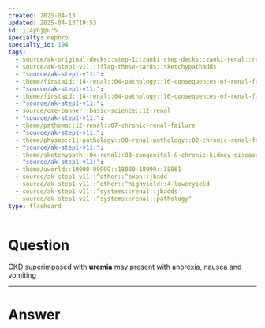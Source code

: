 ```yaml
---
created: 2025-04-13
updated: 2025-04-13T10:53
id: j)4yhj@u:S
specialty: nephro
specialty_id: 194
tags:
  - source/ak-original-decks::step-1::zanki-step-decks::zanki-renal::renal-pathology
  - source/ak-step1-v11::!flag-these-cards::sketchypathadds
  - "source/ak-step1-v11:": 
  - theme/firstaid::14-renal::04-pathology::16-consequences-of-renal-failure
  - "source/ak-step1-v11:": 
  - theme/firstaid::14-renal::04-pathology::16-consequences-of-renal-failure::uremia
  - "source/ak-step1-v11:": 
  - source/ome-banner::basic-science::12-renal
  - "source/ak-step1-v11:": 
  - theme/pathoma::12-renal::07-chronic-renal-failure
  - "source/ak-step1-v11:": 
  - theme/physeo::11-pathology::08-renal-pathology::02-chronic-renal-failure
  - "source/ak-step1-v11:": 
  - theme/sketchypath::04-renal::03-congenital-&-chronic-kidney-disease::02-chronic-kidney-disease-(ckd)
  - "source/ak-step1-v11:": 
  - theme/uworld::10000-99999::18000-18999::18861
  - source/ak-step1-v11::^other::^expn::jbadd
  - source/ak-step1-v11::^other::^highyield::4-loweryield
  - source/ak-step1-v11::^systems::renal::jbadds
  - source/ak-step1-v11::^systems::renal::pathology"
type: flashcard
---
```


# Question
CKD superimposed with **uremia** may present with anorexia, nausea and vomiting

---

# Answer

